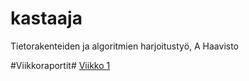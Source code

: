 # kastaaja
Tietorakenteiden ja algoritmien harjoitustyö, A Haavisto

#Viikkoraportit#
[Viikko 1](https://github.com/ahaavisto/kastaaja/blob/master/kastaaja/dokumentaatio/viikkoraportti%201.md)
